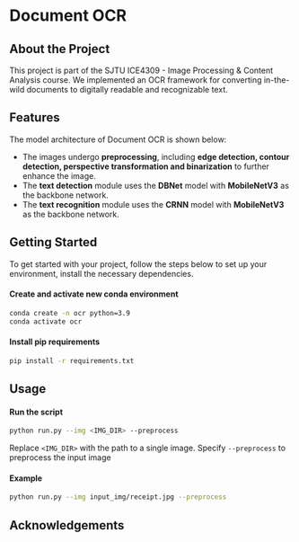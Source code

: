 # Document OCR
## About the Project
This project is part of the SJTU ICE4309 - Image Processing & Content Analysis course. We implemented an OCR framework for converting in-the-wild documents to digitally readable and recognizable text.

## Features
The model architecture of Document OCR is shown below: 

- The images undergo **preprocessing**, including **edge detection, contour detection, perspective transformation and binarization** to further enhance the image.
- The **text detection** module uses the **DBNet** model with **MobileNetV3** as the backbone network.
- The **text recognition** module uses the **CRNN** model with **MobileNetV3** as the backbone network.

## Getting Started
To get started with your project, follow the steps below to set up your environment, install the necessary dependencies.
#### Create and activate new conda environment
```bash
conda create -n ocr python=3.9
conda activate ocr
```

#### Install pip requirements
```bash
pip install -r requirements.txt
```

## Usage
#### Run the script
```bash
python run.py --img <IMG_DIR> --preprocess 
```
Replace `<IMG_DIR>` with the path to a single image. Specify `--preprocess` to preprocess the input image

#### Example
```bash
python run.py --img input_img/receipt.jpg --preprocess
```

## Acknowledgements
